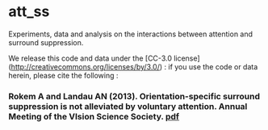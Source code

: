att_ss
======

Experiments, data and analysis on the interactions between attention and
surround suppression. 

We release this code and data under the [CC-3.0 license]
(http://creativecommons.org/licenses/by/3.0/) : if you use the code or data herein,
please cite the following :

### Rokem A and Landau AN (2013). Orientation-specific surround suppression is not alleviated by voluntary attention. Annual Meeting of the VIsion Science Society. [pdf](http://arokem.org/posters/vss2013.pdf)
